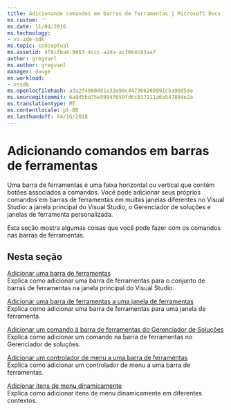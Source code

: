 ```yaml
---
title: Adicionando comandos em barras de ferramentas | Microsoft Docs
ms.custom: ''
ms.date: 11/04/2016
ms.technology:
- vs-ide-sdk
ms.topic: conceptual
ms.assetid: 4f8cfba8-0653-4ccc-a2da-acf064c83aa7
author: gregvanl
ms.author: gregvanl
manager: douge
ms.workload:
- vssdk
ms.openlocfilehash: a3a2f4080491a32e90c447366260991c5a90d58e
ms.sourcegitcommit: 6a9d5bd75e50947659fd6c837111a6a547884e2a
ms.translationtype: MT
ms.contentlocale: pt-BR
ms.lasthandoff: 04/16/2018
---
```

# <a name="adding-commands-to-toolbars"></a>Adicionando comandos em barras de ferramentas
Uma barra de ferramentas é uma faixa horizontal ou vertical que contém botões associados a comandos. Você pode adicionar seus próprios comandos em barras de ferramentas em muitas janelas diferentes no Visual Studio: a janela principal do Visual Studio, o Gerenciador de soluções e janelas de ferramenta personalizada.  
  
 Esta seção mostra algumas coisas que você pode fazer com os comandos nas barras de ferramentas.  
  
## <a name="in-this-section"></a>Nesta seção  
 [Adicionar uma barra de ferramentas](../extensibility/adding-a-toolbar.md)  
 Explica como adicionar uma barra de ferramentas para o conjunto de barras de ferramentas na janela principal do Visual Studio.  
  
 [Adicionar uma barra de ferramentas a uma janela de ferramentas](../extensibility/adding-a-toolbar-to-a-tool-window.md)  
 Explica como adicionar uma barra de ferramentas para uma janela de ferramenta.  
  
 [Adicionar um comando à barra de ferramentas do Gerenciador de Soluções](../extensibility/adding-a-command-to-the-solution-explorer-toolbar.md)  
 Explica como adicionar um comando na barra de ferramentas no Gerenciador de soluções.  
  
 [Adicionar um controlador de menu a uma barra de ferramentas](../extensibility/adding-a-menu-controller-to-a-toolbar.md)  
 Explica como adicionar um controlador de menu a uma barra de ferramentas.  
  
 [Adicionar itens de menu dinamicamente](../extensibility/dynamically-adding-menu-items.md)  
 Explica como adicionar itens de menu dinamicamente em diferentes contextos.
